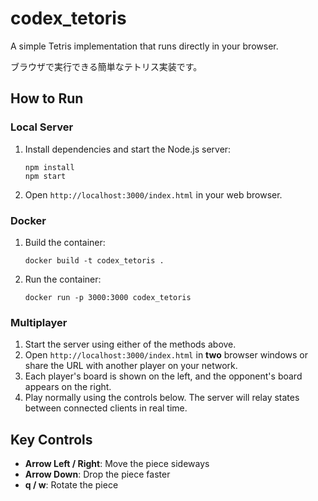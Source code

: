 # codex_tetoris
A simple Tetris implementation that runs directly in your browser.

ブラウザで実行できる簡単なテトリス実装です。

## How to Run

### Local Server
1. Install dependencies and start the Node.js server:
   ```
   npm install
   npm start
   ```
2. Open `http://localhost:3000/index.html` in your web browser.

### Docker
1. Build the container:
   ```
   docker build -t codex_tetoris .
   ```
2. Run the container:
   ```
   docker run -p 3000:3000 codex_tetoris
   ```

### Multiplayer
1. Start the server using either of the methods above.
2. Open `http://localhost:3000/index.html` in **two** browser windows or share the
   URL with another player on your network.
3. Each player's board is shown on the left, and the opponent's board appears on
   the right.
4. Play normally using the controls below. The server will relay states between
   connected clients in real time.

## Key Controls
- **Arrow Left / Right**: Move the piece sideways
- **Arrow Down**: Drop the piece faster
- **q / w**: Rotate the piece


